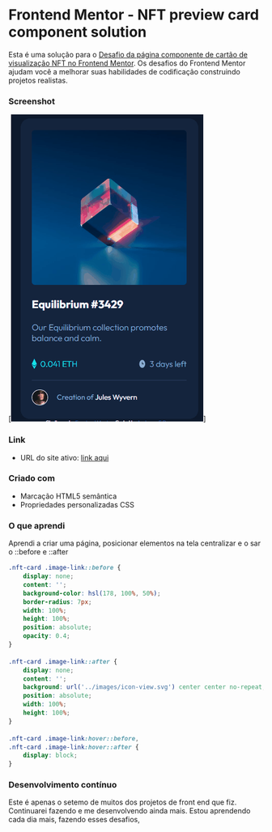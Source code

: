 # Frontend Mentor - NFT preview card component solution

Esta é uma solução para o [Desafio da página componente de cartão de visualização NFT no Frontend Mentor](https://www.frontendmentor.io/challenges/recipe-page-KiTsR8QQKm). Os desafios do Frontend Mentor ajudam você a melhorar suas habilidades de codificação construindo projetos realistas.


### Screenshot

[<img src="preview.gif" alt="gif da tela inicial do projeto cartão de visualização NFT">]


### Link


- URL do site ativo: [link aqui](https://andersonf-dev.github.io/nft-preview-card-component/)



### Criado com

- Marcação HTML5 semântica
- Propriedades personalizadas CSS




### O que aprendi

Aprendi a criar uma página, posicionar elementos na tela centralizar e o sar o ::before e ::after




```css
.nft-card .image-link::before {
    display: none;
    content: '';
    background-color: hsl(178, 100%, 50%);
    border-radius: 7px;
    width: 100%;
    height: 100%;
    position: absolute;
    opacity: 0.4;
}

.nft-card .image-link::after {
    display: none;
    content: '';
    background: url('../images/icon-view.svg') center center no-repeat;
    position: absolute;
    width: 100%;
    height: 100%;
}

.nft-card .image-link:hover::before,
.nft-card .image-link:hover::after {
    display: block;
}
```

### Desenvolvimento contínuo

Este é apenas o setemo de muitos dos projetos de front end que fiz. Continuarei fazendo e me desenvolvendo ainda mais. Estou aprendendo cada dia mais, fazendo esses desafios, 
